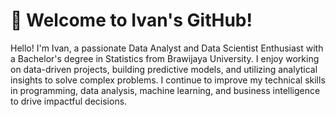 # 👋 Welcome to Ivan's GitHub!

Hello! I'm Ivan, a passionate Data Analyst and Data Scientist Enthusiast with a Bachelor's degree in Statistics from Brawijaya University. I enjoy working on data-driven projects, building predictive models, and utilizing analytical insights to solve complex problems. I continue to improve my technical skills in programming, data analysis, machine learning, and business intelligence to drive impactful decisions.
